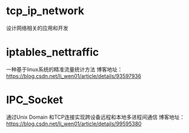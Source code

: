 # tcp_ip_network
设计网络相关的应用和开发



# iptables_nettraffic
一种基于linux系统的精准流量统计方法
博客地址：https://blog.csdn.net/li_wen01/article/details/93597936


# IPC_Socket
通过Unix Domain 和TCP连接实现跨设备远程和本地多进程间通信
博客地址：https://blog.csdn.net/li_wen01/article/details/99595380
